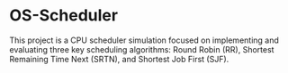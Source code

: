 # OS-Scheduler
This project is a CPU scheduler simulation focused on implementing and evaluating three key scheduling algorithms: Round Robin (RR), Shortest Remaining Time Next (SRTN), and Shortest Job First (SJF).

